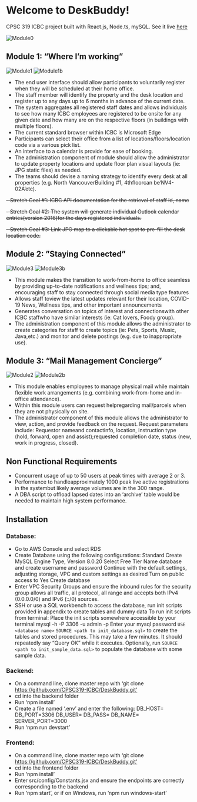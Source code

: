 # Welcome to DeskBuddy!

CPSC 319 ICBC project built with React.js, Node.ts, mySQL. See it live [here](https://d2y5vcfqq9yc1u.cloudfront.net/)

![Module0](./demo/Module0.png)

## Module 1: “Where I’m working”
![Module1](./demo/Module1.png)
![Module1b](./demo/Module1b.png)

- The end user interface should allow participants to voluntarily register when they will be scheduled at their home office.
- The staff member will identify the property and the desk location and register up to any days up to 6 months in advance of the current date.
- The system aggregates all registered staff dates and allows individuals to see how many ICBC employees are registered to be onsite for any given date and how many are on the respective floors (in buildings with multiple floors).
- The current standard browser within ICBC is Microsoft Edge 
- Participants can select their office from a list of locations/floors/location code via a various pick list.   
- An interface to a calendar is provide for ease of booking.
- The administration component of module should allow the administrator to update property locations and update floor plan visual layouts (ie: JPG static files) as needed.    
- The teams should devise a naming strategy to identify every desk at all properties (e.g. North VancouverBuilding #1, 4thfloorcan be‘NV4-02A’etc).

~~- Stretch Goal #1:  ICBC API documentation for the retrieval of staff id, name~~

~~- Stretch Goal #2:  The system will generate individual Outlook calendar entries(version 2016)for the days registered individuals.~~

~~- Stretch Goal #3: Link JPG map to a clickable hot spot to pre-fill the desk location code.~~

## Module 2: ”Staying Connected” 
![Module3](./demo/Module3.png)
![Module3b](./demo/Module3b.png)

- This module makes the transition to work-from-home to office seamless by providing up-to-date notifications and wellness tips; and, encouraging staff to stay connected through social media type features
- Allows staff toview the latest updates relevant for their location, COVID-19 News, Wellness tips, and other important announcements
- Generates conversation on topics of interest and connectionswith other ICBC staffwho have similar interests (ie: Cat lovers, Foody group).
- The administration component of this module allows the administrator to create categories for staff to create topics (ie: Pets, Sports, Music, Java,etc.) and monitor and delete postings (e.g. due to inappropriate use).

## Module 3: “Mail Management Concierge”
![Module2](./demo/Module2.png)
![Module2b](./demo/Module2b.png)

- This module enables employees to manage physical mail while maintain flexible work arrangements (e.g. combining work-from-home and in-office attendance).
- Within this module users can request helpregarding mail/parcels when they are not physically on site.
- The administrator component of this module allows the administrator to view, action, and provide feedback on the request. Request parameters include: Requestor nameand contactinfo, location, instruction type (hold, forward, open and assist);requested completion date, status (new, work in progress, closed).

## Non Functional Requirements
- Concurrent usage of up to 50 users at peak times with average 2 or 3.
- Performance to handleapproximately 1000 peak live active registrations in the systembut likely average volumes are in the 300 range.
- A DBA script to offload lapsed dates into an ‘archive’ table would be needed to maintain high system performance.

## Installation
### Database:

- Go to AWS Console and select RDS
- Create Database using the following configurations:
    Standard Create
    MySQL Engine Type, Version 8.0.20
    Select Free Tier
    Name database and create username and password
    Continue with the default settings, adjusting storage, VPC and custom settings as desired
    Turn on public access to Yes
    Create database
- Enter VPC Security Groups and ensure the inbound rules for the security group allows all traffic, all protocol, all range and accepts both IPv4 (0.0.0.0/0) and IPv6 (::/0) sources.
- SSH or use a SQL workbench to access the database, run init scripts provided in appendix to create tables and dummy data
  To run init scripts from terminal:
    Place the init scripts somewhere accessible by your terminal
    mysql -h <host> -P 3306 -u admin -p 
    Enter your mysql password
    `USE <database name>`
    `SOURCE <path to init_database.sql>` to create the tables and stored procedures. This may take a few minutes. It should repeatedly say “Query OK” while it executes.
    Optionally, run `SOURCE <path to init_sample_data.sql>` to populate the database with some sample data.


### Backend:

- On a command line, clone master repo with ‘git clone https://github.com/CPSC319-ICBC/DeskBuddy.git’
- cd into the backend folder
- Run ‘npm install’
- Create a file named ‘.env’ and enter the following:
    DB_HOST= <DB URL>
    DB_PORT=3306
    DB_USER= <DB Username>
    DB_PASS= <DB Password>
    DB_NAME= <DB Name>
    SERVER_PORT=3000
- Run ‘npm run devstart’

### Frontend:

- On a command line, clone master repo with ‘git clone https://github.com/CPSC319-ICBC/DeskBuddy.git’
- cd into the frontend folder
- Run ‘npm install’
- Enter src/config/Constants.jsx and ensure the endpoints are correctly corresponding to the backend
- Run ‘npm start’, or if on Windows, run ‘npm run windows-start’
